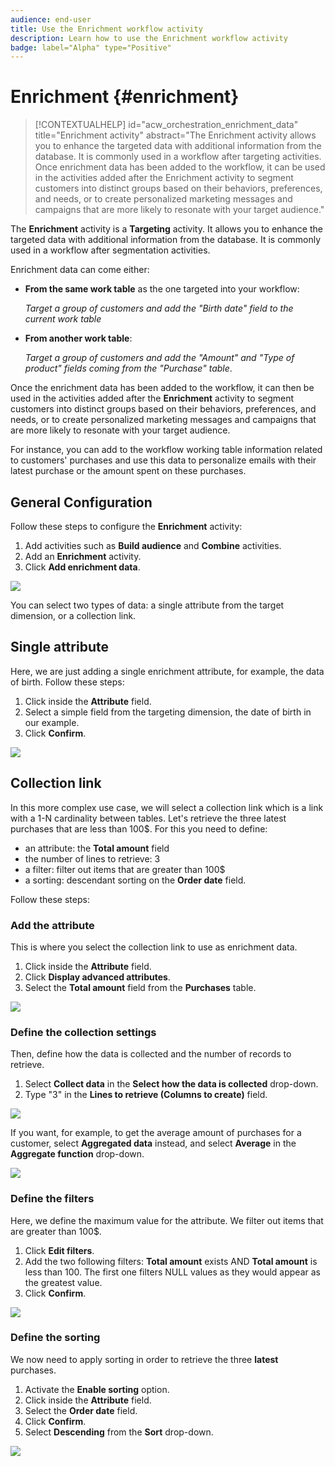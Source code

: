 ```yaml
---
audience: end-user
title: Use the Enrichment workflow activity
description: Learn how to use the Enrichment workflow activity
badge: label="Alpha" type="Positive"
---
```


# Enrichment {#enrichment}

>[!CONTEXTUALHELP]
>id="acw_orchestration_enrichment_data"
>title="Enrichment activity"
>abstract="The Enrichment activity allows you to enhance the targeted data with additional information from the database. It is commonly used in a workflow after targeting activities.<br/>Once enrichment data has been added to the workflow, it can be used in the activities added after the Enrichment activity to segment customers into distinct groups based on their behaviors, preferences, and needs, or to create personalized marketing messages and campaigns that are more likely to resonate with your target audience."

The **Enrichment** activity is a **Targeting** activity. It allows you to enhance the targeted data with additional information from the database. It is commonly used in a workflow after segmentation activities.

Enrichment data can come either:

* **From the same work table** as the one targeted into your workflow:

    *Target a group of customers and add the "Birth date" field to the current work table*

* **From another work table**:

    *Target a group of customers and add the "Amount" and "Type of product" fields coming from the "Purchase" table*.

Once the enrichment data has been added to the workflow, it can then be used in the activities added after the **Enrichment** activity to segment customers into distinct groups based on their behaviors, preferences, and needs, or to create personalized marketing messages and campaigns that are more likely to resonate with your target audience.

For instance, you can add to the workflow working table information related to customers' purchases and use this data to personalize emails with their latest purchase or the amount spent on these purchases.

## General Configuration

Follow these steps to configure the **Enrichment** activity:

1. Add activities such as **Build audience** and **Combine** activities.
1. Add an **Enrichment** activity.
1. Click **Add enrichment data**.

![](../assets/workflow-enrichment1.png)

You can select two types of data: a single attribute from the target dimension, or a collection link.

## Single attribute

Here, we are just adding a single enrichment attribute, for example, the data of birth. Follow these steps:

1. Click inside the **Attribute** field.
1. Select a simple field from the targeting dimension, the date of birth in our example. 
1. Click **Confirm**.

![](../assets/workflow-enrichment2.png)

## Collection link

In this more complex use case, we will select a collection link which is a link with a 1-N cardinality between tables. Let's retrieve the three latest purchases that are less than 100$. For this you need to define:

* an attribute: the **Total amount** field
* the number of lines to retrieve: 3
* a filter: filter out items that are greater than 100$
* a sorting: descendant sorting on the **Order date** field. 

Follow these steps:

### Add the attribute 

This is where you select the collection link to use as enrichment data.

1. Click inside the **Attribute** field.
1. Click **Display advanced attributes**.
1. Select the **Total amount** field from the **Purchases** table. 

![](../assets/workflow-enrichment3.png)

### Define the collection settings

Then, define how the data is collected and the number of records to retrieve.

1. Select **Collect data** in the **Select how the data is collected** drop-down.
1. Type "3" in the **Lines to retrieve (Columns to create)** field. 

![](../assets/workflow-enrichment4.png)

If you want, for example, to get the average amount of purchases for a customer, select **Aggregated data** instead, and select **Average** in the **Aggregate function** drop-down.

![](../assets/workflow-enrichment5.png)

### Define the filters

Here, we define the maximum value for the attribute. We filter out items that are greater than 100$.

1. Click **Edit filters**.
1. Add the two following filters: **Total amount** exists AND **Total amount** is less than 100. The first one filters NULL values as they would appear as the greatest value.
1. Click **Confirm**.

![](../assets/workflow-enrichment6.png)

### Define the sorting

We now need to apply sorting in order to retrieve the three **latest** purchases.

1. Activate the **Enable sorting** option.
1. Click inside the **Attribute** field.
1. Select the **Order date** field.
1. Click **Confirm**. 
1. Select **Descending** from the **Sort** drop-down.

![](../assets/workflow-enrichment7.png)

<!--
cardinality between the tables (1-N)
1. select attribute to use as enrichment data

    display advanced fields option
    i button

    note: attributes from the target dimension

1. Select how the data is collected
1. number of records to retrieve if want to retrieve a collection of multiple records
1. Apply filters and build rule

    select an existing filter
    save the filter for reuse
    view results of the filter visually or in code view

1. sort records using an attribute

leverage enrichment data in campaign

where we can use the enrichment data: personalize email, other use cases?

## Example

-->